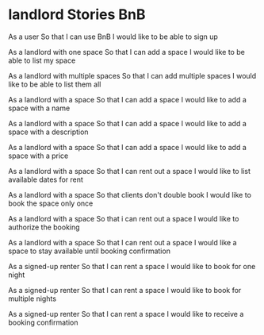 # landlord Stories BnB

As a user
So that I can use BnB
I would like to be able to sign up

As a landlord with one space
So that I can add a space
I would like to be able to list my space

As a landlord with multiple spaces
So that I can add multiple spaces
I would like to be able to list them all

As a landlord with a space
So that I can add a space
I would like to add a space with a name

As a landlord with a space
So that I can add a space
I would like to add a space with a description

As a landlord with a space
So that I can add a space
I would like to add a space with a price

As a landlord with a space
So that I can rent out a space
I would like to list available dates for rent

As a landlord with a space
So that clients don't double book
I would like to book the space only once

As a landlord with a space
So that i can rent out a space
I would like to authorize the booking

As a landlord with a space
So that I can rent out a space
I would like a space to stay available until booking confirmation

As a signed-up renter
So that I can rent a space
I would like to book for one night

As a signed-up renter
So that I can rent a space
I would like to book for multiple nights

As a signed-up renter
So that I can rent a space
I would like to receive a booking confirmation

